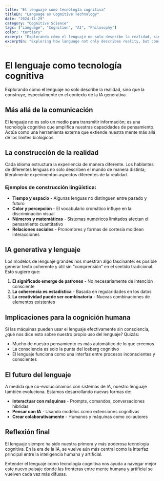 ```yaml
---
title: "El lenguaje como tecnología cognitiva"
titleEn: "Language as Cognitive Technology"
date: "2024-11-29"
category: "Cognitive Science"
tags: ["Language", "Cognition", "AI", "Philosophy"]
color: "tertiary"
excerpt: "Explorando cómo el lenguaje no solo describe la realidad, sino que la construye, especialmente en el contexto de la IA generativa."
excerptEn: "Exploring how language not only describes reality, but constructs it, especially in the context of generative AI."
---
```


# El lenguaje como tecnología cognitiva

Explorando cómo el lenguaje no solo describe la realidad, sino que la construye, especialmente en el contexto de la IA generativa.

## Más allá de la comunicación

El lenguaje no es solo un medio para transmitir información; es una tecnología cognitiva que amplifica nuestras capacidades de pensamiento. Actúa como una herramienta externa que extiende nuestra mente más allá de los límites biológicos.

## La construcción de la realidad

Cada idioma estructura la experiencia de manera diferente. Los hablantes de diferentes lenguas no solo describen el mundo de manera distinta; literalmente experimentan aspectos diferentes de la realidad.

### Ejemplos de construcción lingüística:

- **Tiempo y espacio** - Algunas lenguas no distinguen entre pasado y futuro
- **Color y percepción** - El vocabulario cromático influye en la discriminación visual
- **Números y matemáticas** - Sistemas numéricos limitados afectan el pensamiento cuantitativo
- **Relaciones sociales** - Pronombres y formas de cortesía moldean interacciones

## IA generativa y lenguaje

Los modelos de lenguaje grandes nos muestran algo fascinante: es posible generar texto coherente y útil sin "comprensión" en el sentido tradicional. Esto sugiere que:

1. **El significado emerge de patrones** - No necesariamente de intención consciente
2. **La coherencia es estadística** - Basada en regularidades en los datos
3. **La creatividad puede ser combinatoria** - Nuevas combinaciones de elementos existentes

## Implicaciones para la cognición humana

Si las máquinas pueden usar el lenguaje efectivamente sin consciencia, ¿qué nos dice esto sobre nuestro propio uso del lenguaje? Quizás:

- Mucho de nuestro pensamiento es más automático de lo que creemos
- La consciencia es solo la punta del iceberg cognitivo
- El lenguaje funciona como una interfaz entre procesos inconscientes y conscientes

## El futuro del lenguaje

A medida que co-evolucionamos con sistemas de IA, nuestro lenguaje también evoluciona. Estamos desarrollando nuevas formas de:

- **Interactuar con máquinas** - Prompts, comandos, conversaciones híbridas
- **Pensar con IA** - Usando modelos como extensiones cognitivas
- **Crear colaborativamente** - Humanos y máquinas como co-autores

## Reflexión final

El lenguaje siempre ha sido nuestra primera y más poderosa tecnología cognitiva. En la era de la IA, se vuelve aún más central como la interfaz principal entre la inteligencia humana y artificial.

Entender el lenguaje como tecnología cognitiva nos ayuda a navegar mejor este nuevo paisaje donde las fronteras entre mente humana y artificial se vuelven cada vez más difusas.